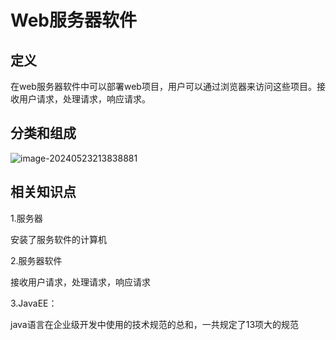 # Web服务器软件

## 定义

在web服务器软件中可以部署web项目，用户可以通过浏览器来访问这些项目。接收用户请求，处理请求，响应请求。



## 分类和组成

![image-20240523213838881](../TyporaImage/image-20240523213838881.png)

## 相关知识点

1.服务器

安装了服务软件的计算机

2.服务器软件

接收用户请求，处理请求，响应请求

3.JavaEE：

java语言在企业级开发中使用的技术规范的总和，一共规定了13项大的规范